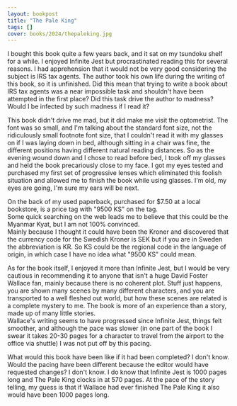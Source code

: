 ```yaml
---
layout: bookpost
title: "The Pale King"
tags: []
cover: books/2024/thepaleking.jpg
---
```


I bought this book quite a few years back, and it sat on my tsundoku shelf for a while.  I enjoyed Infinite Jest but 
procrastinated reading this for several reasons. I had apprehension that it would not be very good considering the 
subject is IRS tax agents.  The author took his own life during the writing of this book, so it is unfinished.  Did this
mean that trying to write a book about IRS tax agents was a near impossible task and shouldn't have been attempted in
the first place?  Did this task drive the author to madness?  Would I be infected by such madness if I read it?

This book didn't drive me mad, but it did make me visit the optometrist. The font was so small, and I'm talking about the
standard font size, not the ridiculously small footnote font size, that I couldn't read it with my glasses on if I was 
laying down in bed, although sitting in a chair was fine, the different positions having different natural reading
distances.  So as the evening wound down and I chose to read before bed, I took off my glasses and held the book 
precariously close to my face.  I got my eyes tested and purchased my first set of progressive lenses which eliminated
this foolish situation and allowed me to finish the book while using glasses.  I'm old, my eyes are going, I'm sure
my ears will be next.

On the back of my used paperback, purchased for $7.50 at a local bookstore, is a price tag with "9500 KS" on the tag.  
Some quick searching on the web leads me to believe that this could be the Myanmar Kyat, but I am not 100% convinced.  
Mainly because I thought it could have been the Kroner and discovered that the currency code for the Swedish Kroner is
SEK but if you are in Sweden the abbreviation is KR.  So KS could be the regional code in the language of origin, in
which case I have no idea what "9500 KS" could mean.

As for the book itself, I enjoyed it more than Infinite Jest, but I would be very cautious in recommending it to anyone
that isn't a huge David Foster Wallace fan, mainly because there is no coherent plot.  Stuff just happens, you are shown
many scenes by many different characters, and you are transported to a well fleshed out world, but how these scenes are
related is a complete mystery to me.  The book is more of an experience than a story, made up of many little stories.  
Wallace's writing seems to have progressed since Infinite Jest, things felt smoother, and although the pace was slower
(in one part of the book I swear it takes 20-30 pages for a character to travel from the airport to the office via 
shuttle) I was not put off by this pacing.  

What would this book have been like if it had been completed?  I don't know.  Would the pacing have been different 
because the editor would have requested changes?  I don't know.  I do know that Infinite Jest is 1000 pages long and 
The Pale King clocks in at 570 pages.  At the pace of the story telling, my guess is that if Wallace had ever finished 
The Pale King it also would have been 1000 pages long.